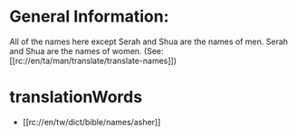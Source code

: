 # General Information:

All of the names here except Serah and Shua are the names of men. Serah and Shua are the names of women. (See: [[rc://en/ta/man/translate/translate-names]])

# translationWords

* [[rc://en/tw/dict/bible/names/asher]]